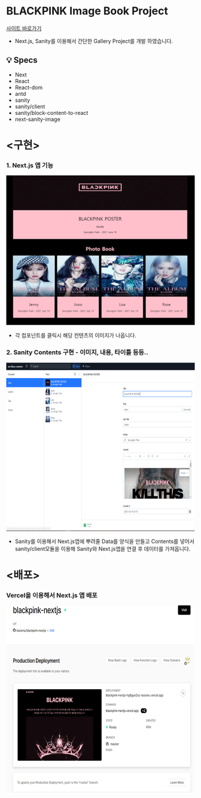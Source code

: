 # BLACKPINK Image Book Project

[사이트 바로가기](https://blackpink-nextjs.vercel.app/)

- Next.js, Sanity를 이용해서 간단한 Gallery Project를 개발 하였습니다.

## 💡 Specs

- Next
- React
- React-dom
- antd
- sanity
- sanity/client
- sanity/block-content-to-react
- next-sanity-image

# <구현>

### 1. Next.js 앱 기능

<p align='center'>
  <img src='./images/page.png' width="600px" height="400px">
</p>

- 각 컴포넌트를 클릭시 해당 컨텐츠의 이미지가 나옵니다.

### 2. Sanity Contents 구현 - 이미지, 내용, 타이틀 등등..

<p align='center'>
 <img src='./images/sanity.PNG' width="800px" height="450px">
</p>

- Sanity를 이용해서 Next.js앱에 뿌려줄 Data를 양식을 만들고 Contents를 넣어서 sanity/client모듈을 이용해 Sanity와 Next.js앱을 연결 후 데이터를 가져옵니다.

# <배포>

### Vercel을 이용해서 Next.js 앱 배포

<p align='center'>
 <img src='./images/vercel.PNG' width="800px" height="500px">
</p>
